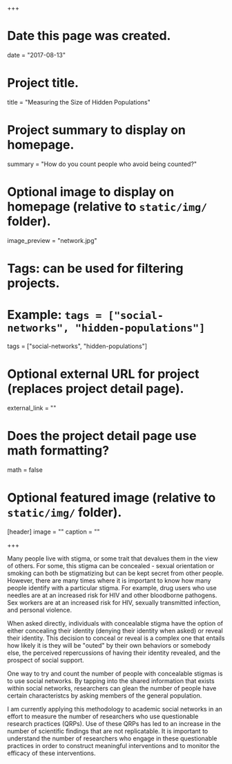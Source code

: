 +++
# Date this page was created.
date = "2017-08-13"

# Project title.
title = "Measuring the Size of Hidden Populations"

# Project summary to display on homepage.
summary = "How do you count people who avoid being counted?"

# Optional image to display on homepage (relative to `static/img/` folder).
image_preview = "network.jpg"

# Tags: can be used for filtering projects.
# Example: `tags = ["social-networks", "hidden-populations"]`
tags = ["social-networks", "hidden-populations"]

# Optional external URL for project (replaces project detail page).
external_link = ""

# Does the project detail page use math formatting?
math = false

# Optional featured image (relative to `static/img/` folder).
[header]
image = ""
caption = ""

+++

Many people live with stigma, or some trait that devalues them in the view of others.  For some, this stigma can be concealed - sexual orientation or smoking can both be stigmatizing but can be kept secret from other people.  However, there are many times where it is important to know how many people identify with a particular stigma.  For example, drug users who use needles are at an increased risk for HIV and other bloodborne pathogens.  Sex workers are at an increased risk for HIV, sexually transmitted infection, and personal violence.  

When asked directly, individuals with concealable stigma have the option of either concealing their identity (denying their identity when asked) or reveal their identity.  This decision to conceal or reveal is a complex one that entails how likely it is they will be "outed" by their own behaviors or somebody else, the perceived repercussions of having their identity revealed, and the prospect of social support.

One way to try and count the number of people with concealable stigmas is to use social networks.  By tapping into the shared information that exists within social networks, researchers can glean the number of people have certain characteristcs by asking members of the general population.

I am currently applying this methodology to academic social networks in an effort to measure the number of researchers who use questionable research practices (QRPs).  Use of these QRPs has led to an increase in the number of scientific findings that are not replicatable.  It is important to understand the number of researchers who engage in these questionable practices in order to construct meaningful interventions and to monitor the efficacy of these interventions.
